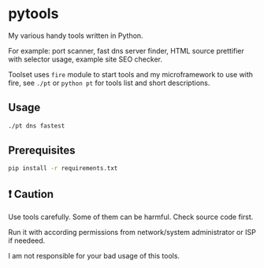 # pytools

My various handy tools written in Python.

For example: port scanner, fast dns server finder, HTML source prettifier with selector usage, example site SEO checker.

Toolset uses `fire` module to start tools and my microframework to use with fire, see `./pt` or `python pt` for tools list and short descriptions.


## Usage

```sh
./pt dns fastest
```

## Prerequisites

```sh
pip install -r requirements.txt
```

## :exclamation: Caution

Use tools carefully. Some of them can be harmful. Check source code first.

Run it with according permissions from network/system administrator or ISP if needeed.

I am not responsible for your bad usage of this tools.
